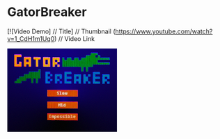 # GatorBreaker

[![Video Demo]          // Title] // Thumbnail
(https://www.youtube.com/watch?v=1_CdH1m1Uq0)    // Video Link

[<img src="figures/github_png.png" width="50%">](https://www.youtube.com/watch?v=1_CdH1m1Uq0 "GatorBreaker")
